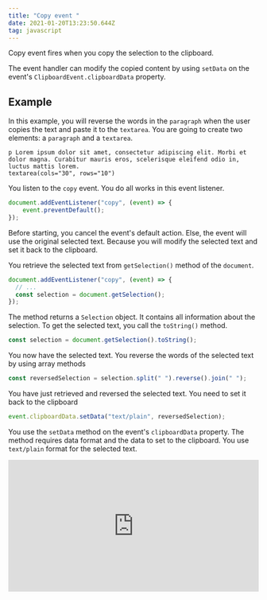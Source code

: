 ```yaml
---
title: "Copy event "
date: 2021-01-20T13:23:50.644Z
tag: javascript
---
```

Copy event fires when you copy the selection to the clipboard.

The event handler can modify the copied content by using `setData` on the event's `ClipboardEvent.clipboardData` property.

## Example

In this example, you will reverse the words in the `paragraph` when the user copies the text and paste it to the `textarea`. You are going to create two elements: a `paragraph` and a `textarea`.

```pug
p Lorem ipsum dolor sit amet, consectetur adipiscing elit. Morbi et dolor magna. Curabitur mauris eros, scelerisque eleifend odio in, luctus mattis lorem.
textarea(cols="30", rows="10")
```

You listen to the `copy` event. You do all works in this event listener.

```javascript
document.addEventListener("copy", (event) => {
	event.preventDefault();
});
```

Before starting, you cancel the event's default action. Else, the event will use the original selected text. Because you will modify the selected text and set it back to the clipboard. 

You retrieve the selected text from `getSelection()` method of the `document`.

```javascript
document.addEventListener("copy", (event) => {
  // ...
  const selection = document.getSelection();
});
```

The method returns a `Selection` object. It contains all information about the selection. To get the selected text, you call the `toString()` method.

```javascript
const selection = document.getSelection().toString();
```

You now have the selected text. You reverse the words of the selected text by using array methods

```javascript
const reversedSelection = selection.split(" ").reverse().join(" ");
```

You have just retrieved and reversed the selected text. You need to set it back to the clipboard

```javascript
event.clipboardData.setData("text/plain", reversedSelection);
```

You use the `setData` method on the event's `clipboardData` property. The method requires data format and the data to set to the clipboard. You use `text/plain` format for the selected text.

<iframe height="265" style="width: 100%;" scrolling="no" title="Copy event " src="https://codepen.io/phongduong/embed/preview/gOwqNdw?height=265&theme-id=dark&default-tab=result" frameborder="no" loading="lazy" allowtransparency="true" allowfullscreen="true">
  See the Pen <a href='https://codepen.io/phongduong/pen/gOwqNdw'>Copy event </a> by Phong Duong
  (<a href='https://codepen.io/phongduong'>@phongduong</a>) on <a href='https://codepen.io'>CodePen</a>.
</iframe>